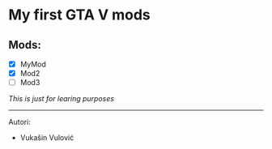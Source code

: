 # My first GTA V mods

## Mods:
- [x] MyMod
- [x] Mod2
- [ ] Mod3

*This is just for learing purposes*

---
Autori: 
- Vukašin Vulović
